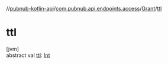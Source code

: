 //[pubnub-kotlin-api](../../../index.md)/[com.pubnub.api.endpoints.access](../index.md)/[Grant](index.md)/[ttl](ttl.md)

# ttl

[jvm]\
abstract val [ttl](ttl.md): [Int](https://kotlinlang.org/api/core/kotlin-stdlib/kotlin/-int/index.html)
